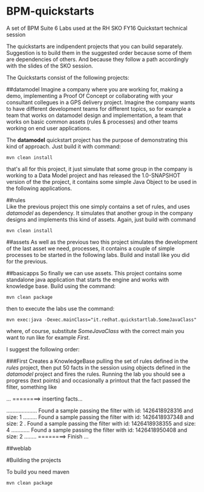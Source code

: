 # BPM-quickstarts

A set of BPM Suite 6 Labs used at the RH SKO FY16 Quickstart technical session

The quickstarts are indipendent projects that you can build separately. Suggestion is to build them in the suggested order because some of them are dependencies of others. And because they follow a path accordingly with the slides of the SKO session.

The Quickstarts consist of the following projects:

##datamodel 
Imagine a company where you are working for, making a demo, implementing a Proof Of Concept or collaborating with your consultant collegues in a GPS delivery project.
Imagine the company wants to have different development teams for different topics, so for example a team that works on datamodel design and implementation, a team that works on basic common assets (rules & processes) and other teams working on end user applications.

The **datamodel** quickstart project has the purpose of demonstrating this kind of approach.
Just build it with command:

`mvn clean install`

that's all for this project, it just simulate that some group in the company is working to a Data Model project and has released the 1.0-SNAPSHOT version of the the project, it contains some simple Java Object to be used in the following applications.

##rules     
Like the previous project this one simply contains a set of rules, and uses *datamodel* as dependency. It simulates that another group in the company designs and implements this kind of assets.
Again, just build with command

`mvn clean install`

##assets
As well as the previous two this project simulates the development of the last asset we need, processes, it contains a couple of simple processes to be started in the following labs. Build and install like you did for the previous.

##basicapps 
So finally we can use assets. This project contains some standalone java application that starts the engine and works with knowledge base. Build using the command:

`mvn clean package`

then to execute the labs use the command:

`mvn exec:java -Dexec.mainClass="it.redhat.quickstartlab.SomeJavaClass"`

where, of course, substitute *SomeJavaClass* with the correct main you want to run like for example *First*.

I suggest the following order:

###First
Creates a KnowledgeBase pulling the set of rules defined in the *rules* project, then put 50 facts in the session using objects defined in the *datamodel* project and fires the rules. Running the lab you should see a progress (text points) and occasionally a printout that the fact passed the filter, something like

...
          ========> inserting facts...

....................
Found a sample passing the filter with id: 1426418928316 and size: 1
.........
Found a sample passing the filter with id: 1426418937348 and size: 2
.
Found a sample passing the filter with id: 1426418938355 and size: 4
............
Found a sample passing the filter with id: 1426418950408 and size: 2
........
          ========> Finish
...


##weblab


#Building the projects

To build you need maven

~~~
mvn clean package
~~~